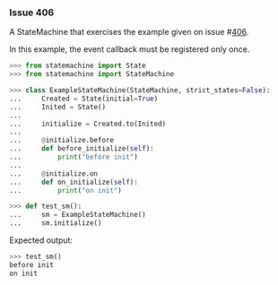 ### Issue 406

A StateMachine that exercises the example given on issue
#[406](https://github.com/fgmacedo/python-statemachine/issues/406).

In this example, the event callback must be registered only once.

```py
>>> from statemachine import State
>>> from statemachine import StateMachine

>>> class ExampleStateMachine(StateMachine, strict_states=False):
...     Created = State(initial=True)
...     Inited = State()
...
...     initialize = Created.to(Inited)
...
...     @initialize.before
...     def before_initialize(self):
...         print("before init")
...
...     @initialize.on
...     def on_initialize(self):
...         print("on init")

>>> def test_sm():
...     sm = ExampleStateMachine()
...     sm.initialize()

```

Expected output:

```py
>>> test_sm()
before init
on init

```
